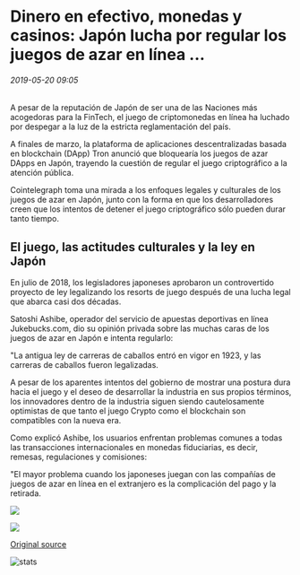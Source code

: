 # Dinero en efectivo, monedas y casinos: Japón lucha por regular los juegos de azar en línea ...

###### 2019-05-20 09:05

A pesar de la reputación de Japón de ser una de las Naciones más acogedoras para la FinTech, el juego de criptomonedas en línea ha luchado por despegar a la luz de la estricta reglamentación del país.

A finales de marzo, la plataforma de aplicaciones descentralizadas basada en blockchain (DApp) Tron anunció que bloquearía los juegos de azar DApps en Japón, trayendo la cuestión de regular el juego criptográfico a la atención pública.

Cointelegraph toma una mirada a los enfoques legales y culturales de los juegos de azar en Japón, junto con la forma en que los desarrolladores creen que los intentos de detener el juego criptográfico sólo pueden durar tanto tiempo.

## El juego, las actitudes culturales y la ley en Japón

En julio de 2018, los legisladores japoneses aprobaron un controvertido proyecto de ley legalizando los resorts de juego después de una lucha legal que abarca casi dos décadas.

Satoshi Ashibe, operador del servicio de apuestas deportivas en línea Jukebucks.com, dio su opinión privada sobre las muchas caras de los juegos de azar en Japón e intenta regularlo:

"La antigua ley de carreras de caballos entró en vigor en 1923, y las carreras de caballos fueron legalizadas.

A pesar de los aparentes intentos del gobierno de mostrar una postura dura hacia el juego y el deseo de desarrollar la industria en sus propios términos, los innovadores dentro de la industria siguen siendo cautelosamente optimistas de que tanto el juego Crypto como el blockchain son compatibles con la nueva era.

Como explicó Ashibe, los usuarios enfrentan problemas comunes a todas las transacciones internacionales en monedas fiduciarias, es decir, remesas, regulaciones y comisiones:

"El mayor problema cuando los japoneses juegan con las compañías de juegos de azar en línea en el extranjero es la complicación del pago y la retirada.

![](https://s3.cointelegraph.com/storage/uploads/view/183da01bdb16a91113823700e5ab06f0.png)

![](https://s3.cointelegraph.com/storage/uploads/view/f524eedfe1e3f1793b552f3ede3393ef.png)

[Original source](https://cointelegraph.com/news/cash-coins-and-casinos-japan-struggles-to-regulate-online-gambling)

![stats](https://c.statcounter.com/11760860/0/a89fa40b/1/ "stats")
